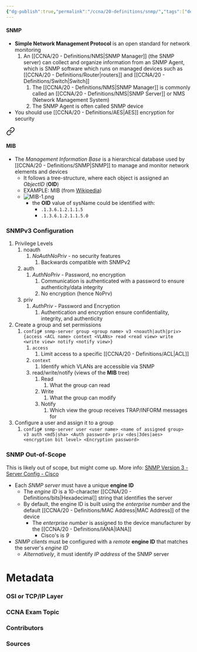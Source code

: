```yaml
---
{"dg-publish":true,"permalink":"/ccna/20-definitions/snmp/","tags":["defs_ccna"],"created":"2023-11-05T10:55:11.000-08:00","updated":"2023-11-08T14:26:42.181-08:00"}
---
```


#### SNMP
-  **Simple Network Management Protocol** is an open standard for network monitoring 
	1. An [[CCNA/20 - Definitions/NMS\|SNMP Manager]] (the SNMP server) can collect and organize information from an SNMP Agent, which is SNMP software which runs on managed devices such as [[CCNA/20 - Definitions/Router\|routers]] and [[CCNA/20 - Definitions/Switch\|Switch]] 
		1. The [[CCNA/20 - Definitions/NMS\|SNMP Manager]] is commonly called an [[CCNA/20 - Definitions/NMS\|SNMP Server]] or NMS (Network Management System)
		2. The SNMP Agent is often called SNMP device
- You should use [[CCNA/20 - Definitions/AES\|AES]] encryption for security

<div class="transclusion internal-embed is-loaded"><a class="markdown-embed-link" href="/ccna/20-definitions/mib/#mib" aria-label="Open link"><svg xmlns="http://www.w3.org/2000/svg" width="24" height="24" viewBox="0 0 24 24" fill="none" stroke="currentColor" stroke-width="2" stroke-linecap="round" stroke-linejoin="round" class="svg-icon lucide-link"><path d="M10 13a5 5 0 0 0 7.54.54l3-3a5 5 0 0 0-7.07-7.07l-1.72 1.71"></path><path d="M14 11a5 5 0 0 0-7.54-.54l-3 3a5 5 0 0 0 7.07 7.07l1.71-1.71"></path></svg></a><div class="markdown-embed">



#### MIB
- The *Management Information Base* is a hierarchical database used by [[CCNA/20 - Definitions/SNMP\|SNMP]] to manage and monitor network elements and devices
	- It follows a tree-structure, where each object is assigned an *ObjectID* (**OID**)
	- EXAMPLE: MIB (from [Wikipedia](https://en.wikipedia.org/wiki/Management_information_base#Example))
	- ![MIB-1.png](/img/user/Attachments/MIB-1.png)
		- the **OID** value of sysName could be identified with:
			- `.1.3.6.1.2.1.1.5`
			- `.1.3.6.1.2.1.1.5.0`




</div></div>


### SNMPv3 Configuration
1. Privilege Levels
	1. noauth
		1. *NoAuthNoPriv* - no security features
			1. Backwards compatible with SNMPv2
	2. auth
		1. *AuthNoPriv* - Password, no encryption
			1. Communication is authenticated with a password to ensure authenticity/data integrity
			2. No encryption (hence NoPrv)
	3. priv
		1. *AuthPriv* - Password and Encryption
			1. Authentication and encryption ensure confidentiality, integrity, and authenticity
2. Create a group and set permissions
	1. `config# snmp-server group <group name> v3 <noauth|auth|priv> {access <ACL name> context <VLANs> read <read view> write <write view> notify <notify view>}`
		1. `access`
			1. Limit access to a specific [[CCNA/20 - Definitions/ACL\|ACL]]
		2. `context`
			1. Identify which VLANs are accessible via SNMP
		3. read/write/notify (views of the **MIB** tree)
			1. Read
				1. What the group can read 
			2. Write
				1. What the group can modify
			3. Notify
				1. Which view the group receives TRAP/INFORM messages for
3. Configure a user and assign it to a group
	1. `config# snmp-server user <user name> <name of assigned group> v3 auth <md5|sha> <Auth password> priv <des|3des|aes> <encryption bit level> <Encryption password>`

### SNMP Out-of-Scope
This is likely out of scope, but might come up. More info: [SNMP Version 3 - Server Config - Cisco](https://www.cisco.com/c/en/us/td/docs/ios-xml/ios/snmp/configuration/xe-3se/3850/snmp-xe-3se-3850-book/nm-snmp-snmpv3.html#GUID-1CC99199-5205-4099-BE12-06B9A9C202E2)
- Each *SNMP server* must have a unique **engine ID**
	- The *engine ID* is a 10-character [[CCNA/20 - Definitions/bits\|Hexadecimal]] string that identifies the server
	- By default, the engine ID is built using the *enterprise number* and the default [[CCNA/20 - Definitions/MAC Address\|MAC Address]] of the device
		- The *enterprise number* is assigned to the device manufacturer by the [[CCNA/20 - Definitions/IANA\|IANA]]
			- Cisco's is *9*
- *SNMP clients* must be configured with a *remote* **engine ID** that matches the server's *engine ID*
	- *Alternatively*, it must identify *IP address* of the SNMP server

# Metadata
### OSI or TCP/IP Layer

### CCNA Exam Topic

### Contributors

### Sources
